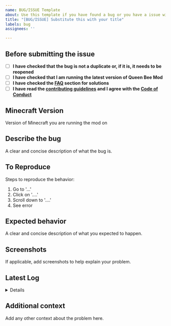 ```yaml
---
name: BUG/ISSUE Template
about: Use this template if you have found a bug or you have a issue with something
title: "[BUG/ISSUE] Substitute this with your title"
labels: bug
assignees: ''

---
```


## Before submitting the issue

- [ ] **I have checked that the bug is not a duplicate or, if it is, it needs to be reopened**
- [ ] **I have checked that I am running the latest version of Queen Bee Mod**
- [ ] **I have checked the [FAQ]() section for solutions**
- [ ] **I have read the [contributing guidelines](https://github.com/CerbonXD/QueenBeeMod/blob/master/CONTRIBUTING.md#issue) and I agree with the [Code of Conduct](https://github.com/CerbonXD/QueenBeeMod/blob/master/CODE_OF_CONDUCT.md)**

## Minecraft Version
Version of Minecraft you are running the mod on

## Describe the bug
A clear and concise description of what the bug is.

## To Reproduce
Steps to reproduce the behavior:
1. Go to '...'
2. Click on '....'
3. Scroll down to '....'
4. See error

## Expected behavior
A clear and concise description of what you expected to happen.

## Screenshots
If applicable, add screenshots to help explain your problem.

## Latest Log

<details>

```
Please paste here the latest log (Open the folder where your Minecraft is installed and search for "logs" foder, open latest.log and paste it's content here). 
```

</details>

## Additional context
Add any other context about the problem here.
